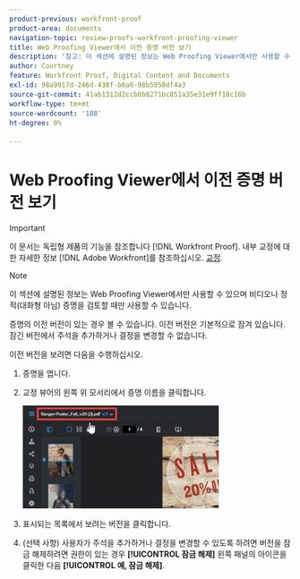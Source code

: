 ```yaml
---
product-previous: workfront-proof
product-area: documents
navigation-topic: review-proofs-workfront-proofing-viewer
title: Web Proofing Viewer에서 이전 증명 버전 보기
description: '참고: 이 섹션에 설명된 정보는 Web Proofing Viewer에서만 사용할 수 있으며 비디오나 정적(대화형 아님) 증명을 검토할 때만 사용할 수 있습니다.'
author: Courtney
feature: Workfront Proof, Digital Content and Documents
exl-id: 98a9917d-246d-438f-b6a6-98b5958df4a3
source-git-commit: 41ab1312d2ccb8b8271bc851a35e31e9ff18c16b
workflow-type: tm+mt
source-wordcount: '188'
ht-degree: 0%

---
```


# Web Proofing Viewer에서 이전 증명 버전 보기

>[!IMPORTANT]
>
>이 문서는 독립형 제품의 기능을 참조합니다 [!DNL Workfront Proof]. 내부 교정에 대한 자세한 정보 [!DNL Adobe Workfront]를 참조하십시오. [교정](../../../review-and-approve-work/proofing/proofing.md).

>[!NOTE]
>
>이 섹션에 설명된 정보는 Web Proofing Viewer에서만 사용할 수 있으며 비디오나 정적(대화형 아님) 증명을 검토할 때만 사용할 수 있습니다.

증명의 이전 버전이 있는 경우 볼 수 있습니다. 이전 버전은 기본적으로 잠겨 있습니다. 잠긴 버전에서 주석을 추가하거나 결정을 변경할 수 없습니다.

이전 버전을 보려면 다음을 수행하십시오.

1. 증명을 엽니다.
1. 교정 뷰어의 왼쪽 위 모서리에서 증명 이름을 클릭합니다.

   ![phq_viewer_version.png](assets/phq-viewer-version-350x184.png)

1. 표시되는 목록에서 보려는 버전을 클릭합니다.
1. (선택 사항) 사용자가 주석을 추가하거나 결정을 변경할 수 있도록 하려면 버전을 잠금 해제하려면 권한이 있는 경우 **[!UICONTROL 잠금 해제]** 왼쪽 패널의 아이콘을 클릭한 다음 **[!UICONTROL 예, 잠금 해제]**.
